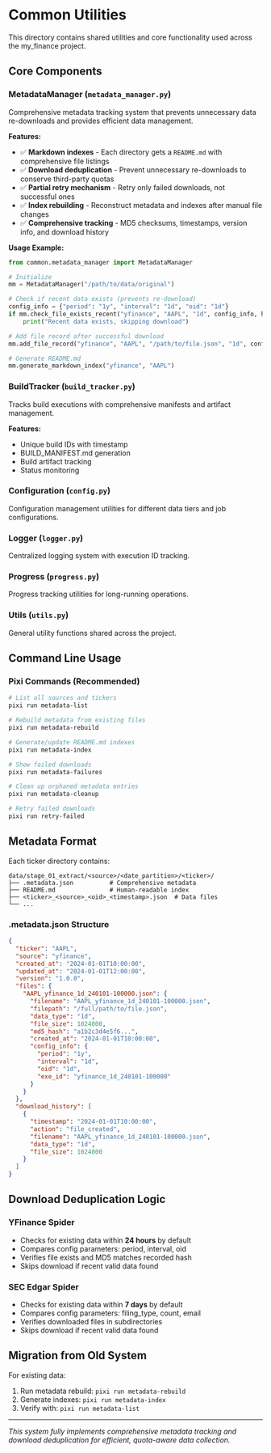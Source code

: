 # Common Utilities

This directory contains shared utilities and core functionality used across the my_finance project.

## Core Components

### MetadataManager (`metadata_manager.py`)
Comprehensive metadata tracking system that prevents unnecessary data re-downloads and provides efficient data management.

**Features:**
- ✅ **Markdown indexes** - Each directory gets a `README.md` with comprehensive file listings
- ✅ **Download deduplication** - Prevent unnecessary re-downloads to conserve third-party quotas  
- ✅ **Partial retry mechanism** - Retry only failed downloads, not successful ones
- ✅ **Index rebuilding** - Reconstruct metadata and indexes after manual file changes
- ✅ **Comprehensive tracking** - MD5 checksums, timestamps, version info, and download history

**Usage Example:**
```python
from common.metadata_manager import MetadataManager

# Initialize
mm = MetadataManager("/path/to/data/original")

# Check if recent data exists (prevents re-download)
config_info = {"period": "1y", "interval": "1d", "oid": "1d"}
if mm.check_file_exists_recent("yfinance", "AAPL", "1d", config_info, hours=24):
    print("Recent data exists, skipping download")

# Add file record after successful download
mm.add_file_record("yfinance", "AAPL", "/path/to/file.json", "1d", config_info)

# Generate README.md
mm.generate_markdown_index("yfinance", "AAPL")
```

### BuildTracker (`build_tracker.py`)
Tracks build executions with comprehensive manifests and artifact management.

**Features:**
- Unique build IDs with timestamp
- BUILD_MANIFEST.md generation
- Build artifact tracking
- Status monitoring

### Configuration (`config.py`)
Configuration management utilities for different data tiers and job configurations.

### Logger (`logger.py`)
Centralized logging system with execution ID tracking.

### Progress (`progress.py`)
Progress tracking utilities for long-running operations.

### Utils (`utils.py`)
General utility functions shared across the project.

## Command Line Usage

### Pixi Commands (Recommended)

```bash
# List all sources and tickers
pixi run metadata-list

# Rebuild metadata from existing files
pixi run metadata-rebuild

# Generate/update README.md indexes
pixi run metadata-index

# Show failed downloads
pixi run metadata-failures

# Clean up orphaned metadata entries
pixi run metadata-cleanup

# Retry failed downloads
pixi run retry-failed
```

## Metadata Format

Each ticker directory contains:
```
data/stage_01_extract/<source>/<date_partition>/<ticker>/
├── .metadata.json          # Comprehensive metadata
├── README.md               # Human-readable index
├── <ticker>_<source>_<oid>_<timestamp>.json  # Data files
└── ...
```

### .metadata.json Structure

```json
{
  "ticker": "AAPL",
  "source": "yfinance",
  "created_at": "2024-01-01T10:00:00",
  "updated_at": "2024-01-01T12:00:00",
  "version": "1.0.0",
  "files": {
    "AAPL_yfinance_1d_240101-100000.json": {
      "filename": "AAPL_yfinance_1d_240101-100000.json",
      "filepath": "/full/path/to/file.json",
      "data_type": "1d",
      "file_size": 1024000,
      "md5_hash": "a1b2c3d4e5f6...",
      "created_at": "2024-01-01T10:00:00",
      "config_info": {
        "period": "1y",
        "interval": "1d",
        "oid": "1d",
        "exe_id": "yfinance_1d_240101-100000"
      }
    }
  },
  "download_history": [
    {
      "timestamp": "2024-01-01T10:00:00",
      "action": "file_created",
      "filename": "AAPL_yfinance_1d_240101-100000.json",
      "data_type": "1d",
      "file_size": 1024000
    }
  ]
}
```

## Download Deduplication Logic

### YFinance Spider
- Checks for existing data within **24 hours** by default
- Compares config parameters: period, interval, oid
- Verifies file exists and MD5 matches recorded hash
- Skips download if recent valid data found

### SEC Edgar Spider  
- Checks for existing data within **7 days** by default
- Compares config parameters: filing_type, count, email
- Verifies downloaded files in subdirectories
- Skips download if recent valid data found

## Migration from Old System

For existing data:
1. Run metadata rebuild: `pixi run metadata-rebuild`
2. Generate indexes: `pixi run metadata-index`
3. Verify with: `pixi run metadata-list`

---

*This system fully implements comprehensive metadata tracking and download deduplication for efficient, quota-aware data collection.*
